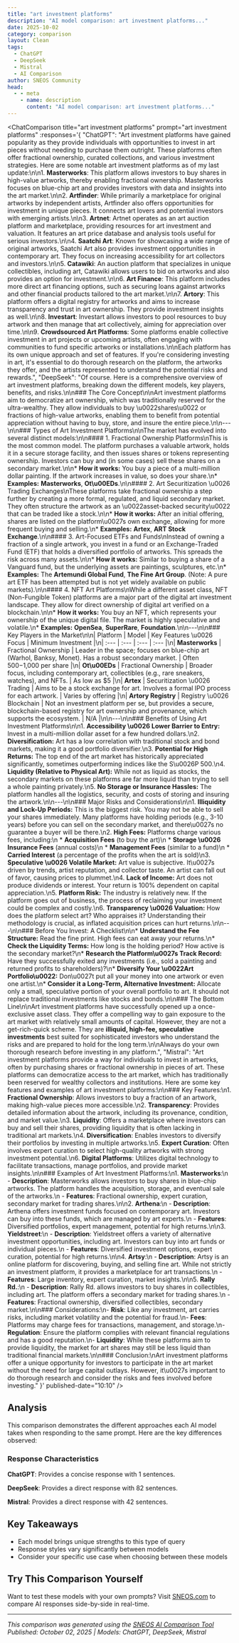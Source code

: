 ```yaml
---
title: "art investment platforms"
description: "AI model comparison: art investment platforms..."
date: 2025-10-02
category: comparison
layout: Clean
tags:
  - ChatGPT
  - DeepSeek
  - Mistral
  - AI Comparison
author: SNEOS Community
head:
  - - meta
    - name: description
      content: "AI model comparison: art investment platforms..."
---
```


<ChatComparison
  title="art investment platforms"
  prompt="art investment platforms"
  :responses='{
    "ChatGPT": "Art investment platforms have gained popularity as they provide individuals with opportunities to invest in art pieces without needing to purchase them outright. These platforms often offer fractional ownership, curated collections, and various investment strategies. Here are some notable art investment platforms as of my last update:\n\n1. **Masterworks**: This platform allows investors to buy shares in high-value artworks, thereby enabling fractional ownership. Masterworks focuses on blue-chip art and provides investors with data and insights into the art market.\n\n2. **Artfinder**: While primarily a marketplace for original artworks by independent artists, Artfinder also offers opportunities for investment in unique pieces. It connects art lovers and potential investors with emerging artists.\n\n3. **Artnet**: Artnet operates as an art auction platform and marketplace, providing resources for art investment and valuation. It features an art price database and analysis tools useful for serious investors.\n\n4. **Saatchi Art**: Known for showcasing a wide range of original artworks, Saatchi Art also provides investment opportunities in contemporary art. They focus on increasing accessibility for art collectors and investors.\n\n5. **Catawiki**: An auction platform that specializes in unique collectibles, including art, Catawiki allows users to bid on artworks and also provides an option for investment.\n\n6. **Art Finance**: This platform includes more direct art financing options, such as securing loans against artworks and other financial products tailored to the art market.\n\n7. **Artory**: This platform offers a digital registry for artworks and aims to increase transparency and trust in art ownership. They provide investment insights as well.\n\n8. **Investart**: Investart allows investors to pool resources to buy artwork and then manage that art collectively, aiming for appreciation over time.\n\n9. **Crowdsourced Art Platforms**: Some platforms enable collective investment in art projects or upcoming artists, often engaging with communities to fund specific artworks or installations.\n\nEach platform has its own unique approach and set of features. If you're considering investing in art, it's essential to do thorough research on the platform, the artworks they offer, and the artists represented to understand the potential risks and rewards.",
    "DeepSeek": "Of course. Here is a comprehensive overview of art investment platforms, breaking down the different models, key players, benefits, and risks.\n\n### The Core Concept\n\nArt investment platforms aim to democratize art ownership, which was traditionally reserved for the ultra-wealthy. They allow individuals to buy \u0022shares\u0022 or fractions of high-value artworks, enabling them to benefit from potential appreciation without having to buy, store, and insure the entire piece.\n\n---\n\n### Types of Art Investment Platforms\n\nThe market has evolved into several distinct models:\n\n#### 1. Fractional Ownership Platforms\nThis is the most common model. The platform purchases a valuable artwork, holds it in a secure storage facility, and then issues shares or tokens representing ownership. Investors can buy and (in some cases) sell these shares on a secondary market.\n\n*   **How it works:** You buy a piece of a multi-million dollar painting. If the artwork increases in value, so does your share.\n*   **Examples:** **Masterworks**, **Ot\u00EDs**.\n\n#### 2. Art Securitization \u0026 Trading Exchanges\nThese platforms take fractional ownership a step further by creating a more formal, regulated, and liquid secondary market. They often structure the artwork as an \u0022asset-backed security\u0022 that can be traded like a stock.\n\n*   **How it works:** After an initial offering, shares are listed on the platform\u0027s own exchange, allowing for more frequent buying and selling.\n*   **Examples:** **Artex**, **ART Stock Exchange**.\n\n#### 3. Art-Focused ETFs and Funds\nInstead of owning a fraction of a single artwork, you invest in a fund or an Exchange-Traded Fund (ETF) that holds a diversified portfolio of artworks. This spreads the risk across many assets.\n\n*   **How it works:** Similar to buying a share of a Vanguard fund, but the underlying assets are paintings, sculptures, etc.\n*   **Examples:** The **Artemundi Global Fund**, **The Fine Art Group**. (Note: A pure art ETF has been attempted but is not yet widely available on public markets).\n\n#### 4. NFT Art Platforms\nWhile a different asset class, NFT (Non-Fungible Token) platforms are a major part of the digital art investment landscape. They allow for direct ownership of digital art verified on a blockchain.\n\n*   **How it works:** You buy an NFT, which represents your ownership of the unique digital file. The market is highly speculative and volatile.\n*   **Examples:** **OpenSea**, **SuperRare**, **Foundation**.\n\n---\n\n### Key Players in the Market\n\n| Platform | Model | Key Features \u0026 Focus | Minimum Investment |\n| :--- | :--- | :--- | :--- |\n| **Masterworks** | Fractional Ownership | Leader in the space; focuses on blue-chip art (Warhol, Banksy, Monet). Has a robust secondary market. | Often $500-$1,000 per share |\n| **Ot\u00EDs** | Fractional Ownership | Broader focus, including contemporary art, collectibles (e.g., rare sneakers, watches), and NFTs. | As low as $5 |\n| **Artex** | Securitization \u0026 Trading | Aims to be a stock exchange for art. Involves a formal IPO process for each artwork. | Varies by offering |\n| **Artory Registry** | Registry \u0026 Blockchain | Not an investment platform per se, but provides a secure, blockchain-based registry for art ownership and provenance, which supports the ecosystem. | N/A |\n\n---\n\n### Benefits of Using Art Investment Platforms\n\n1.  **Accessibility \u0026 Lower Barrier to Entry:** Invest in a multi-million dollar asset for a few hundred dollars.\n2.  **Diversification:** Art has a low correlation with traditional stock and bond markets, making it a good portfolio diversifier.\n3.  **Potential for High Returns:** The top end of the art market has historically appreciated significantly, sometimes outperforming indices like the S\u0026P 500.\n4.  **Liquidity (Relative to Physical Art):** While not as liquid as stocks, the secondary markets on these platforms are far more liquid than trying to sell a whole painting privately.\n5.  **No Storage or Insurance Hassles:** The platform handles all the logistics, security, and costs of storing and insuring the artwork.\n\n---\n\n### Major Risks and Considerations\n\n1.  **Illiquidity and Lock-Up Periods:** This is the biggest risk. You may not be able to sell your shares immediately. Many platforms have holding periods (e.g., 3-10 years) before you can sell on the secondary market, and there\u0027s no guarantee a buyer will be there.\n2.  **High Fees:** Platforms charge various fees, including:\n    *   **Acquisition Fees** (to buy the art)\n    *   **Storage \u0026 Insurance Fees** (annual costs)\n    *   **Management Fees** (similar to a fund)\n    *   **Carried Interest** (a percentage of the profits when the art is sold)\n3.  **Speculative \u0026 Volatile Market:** Art value is subjective. It\u0027s driven by trends, artist reputation, and collector taste. An artist can fall out of favor, causing prices to plummet.\n4.  **Lack of Income:** Art does not produce dividends or interest. Your return is 100% dependent on capital appreciation.\n5.  **Platform Risk:** The industry is relatively new. If the platform goes out of business, the process of reclaiming your investment could be complex and costly.\n6.  **Transparency \u0026 Valuation:** How does the platform select art? Who appraises it? Understanding their methodology is crucial, as inflated acquisition prices can hurt returns.\n\n---\n\n### Before You Invest: A Checklist\n\n*   **Understand the Fee Structure:** Read the fine print. High fees can eat away your returns.\n*   **Check the Liquidity Terms:** How long is the holding period? How active is the secondary market?\n*   **Research the Platform\u0027s Track Record:** Have they successfully exited any investments (i.e., sold a painting and returned profits to shareholders)?\n*   **Diversify Your \u0022Art Portfolio\u0022:** Don\u0027t put all your money into one artwork or even one artist.\n*   **Consider it a Long-Term, Alternative Investment:** Allocate only a small, speculative portion of your overall portfolio to art. It should not replace traditional investments like stocks and bonds.\n\n### The Bottom Line\n\nArt investment platforms have successfully opened up a once-exclusive asset class. They offer a compelling way to gain exposure to the art market with relatively small amounts of capital. However, they are not a get-rich-quick scheme. They are **illiquid, high-fee, speculative investments** best suited for sophisticated investors who understand the risks and are prepared to hold for the long term.\n\nAlways do your own thorough research before investing in any platform.",
    "Mistral": "Art investment platforms provide a way for individuals to invest in artworks, often by purchasing shares or fractional ownership in pieces of art. These platforms can democratize access to the art market, which has traditionally been reserved for wealthy collectors and institutions. Here are some key features and examples of art investment platforms:\n\n### Key Features:\n1. **Fractional Ownership**: Allows investors to buy a fraction of an artwork, making high-value pieces more accessible.\n2. **Transparency**: Provides detailed information about the artwork, including its provenance, condition, and market value.\n3. **Liquidity**: Offers a marketplace where investors can buy and sell their shares, providing liquidity that is often lacking in traditional art markets.\n4. **Diversification**: Enables investors to diversify their portfolios by investing in multiple artworks.\n5. **Expert Curation**: Often involves expert curation to select high-quality artworks with strong investment potential.\n6. **Digital Platforms**: Utilizes digital technology to facilitate transactions, manage portfolios, and provide market insights.\n\n### Examples of Art Investment Platforms:\n1. **Masterworks**:\n   - **Description**: Masterworks allows investors to buy shares in blue-chip artworks. The platform handles the acquisition, storage, and eventual sale of the artworks.\n   - **Features**: Fractional ownership, expert curation, secondary market for trading shares.\n\n2. **Arthena**:\n   - **Description**: Arthena offers investment funds focused on contemporary art. Investors can buy into these funds, which are managed by art experts.\n   - **Features**: Diversified portfolios, expert management, potential for high returns.\n\n3. **Yieldstreet**:\n   - **Description**: Yieldstreet offers a variety of alternative investment opportunities, including art. Investors can buy into art funds or individual pieces.\n   - **Features**: Diversified investment options, expert curation, potential for high returns.\n\n4. **Artsy**:\n   - **Description**: Artsy is an online platform for discovering, buying, and selling fine art. While not strictly an investment platform, it provides a marketplace for art transactions.\n   - **Features**: Large inventory, expert curation, market insights.\n\n5. **Rally Rd.**:\n   - **Description**: Rally Rd. allows investors to buy shares in collectibles, including art. The platform offers a secondary market for trading shares.\n   - **Features**: Fractional ownership, diversified collectibles, secondary market.\n\n### Considerations:\n- **Risk**: Like any investment, art carries risks, including market volatility and the potential for fraud.\n- **Fees**: Platforms may charge fees for transactions, management, and storage.\n- **Regulation**: Ensure the platform complies with relevant financial regulations and has a good reputation.\n- **Liquidity**: While these platforms aim to provide liquidity, the market for art shares may still be less liquid than traditional financial markets.\n\n### Conclusion:\nArt investment platforms offer a unique opportunity for investors to participate in the art market without the need for large capital outlays. However, it\u0027s important to do thorough research and consider the risks and fees involved before investing."
  }'
  published-date="10:10"
/>

## Analysis

This comparison demonstrates the different approaches each AI model takes when responding to the same prompt. Here are the key differences observed:

### Response Characteristics

**ChatGPT**: Provides a concise response with 1 sentences. 

**DeepSeek**: Provides a direct response with 82 sentences. 

**Mistral**: Provides a direct response with 42 sentences. 

## Key Takeaways

- Each model brings unique strengths to this type of query
- Response styles vary significantly between models
- Consider your specific use case when choosing between these models

## Try This Comparison Yourself

Want to test these models with your own prompts? Visit [SNEOS.com](https://sneos.com) to compare AI responses side-by-side in real-time.

---

*This comparison was generated using the [SNEOS AI Comparison Tool](https://sneos.com)*
*Published: October 02, 2025 | Models: ChatGPT, DeepSeek, Mistral*
